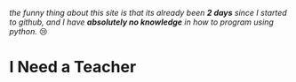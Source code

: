 *the funny thing about this site is that 
its already been **2 days** since I started to github, and
I have **absolutely no knowledge** in how to program using python.* 😢  

# I Need a Teacher
